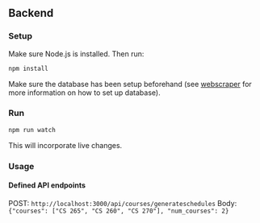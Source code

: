 ## Backend

### Setup

Make sure Node.js is installed. Then run:

```bash
npm install
```

Make sure the database has been setup beforehand (see [webscraper](https://gitlab.cci.drexel.edu/cs-t480-advanced-web-dev-project/schedule-web-scraper) for more information on how to set up database).

### Run

```bash
npm run watch
```

This will incorporate live changes.

### Usage

#### Defined API endpoints

POST: `http://localhost:3000/api/courses/generateschedules`
Body: `{"courses": ["CS 265", "CS 260", "CS 270"], "num_courses": 2}`
